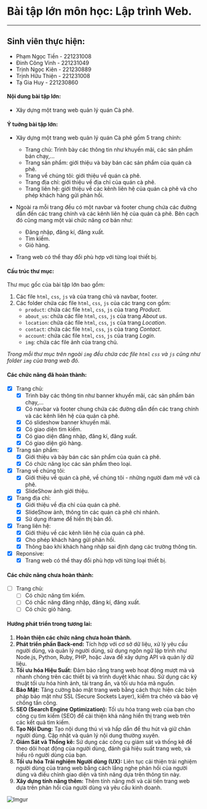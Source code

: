 # Bài tập lớn môn học: Lập trình Web.
***
## Sinh viên thực hiện:
- Phạm Ngọc Tiền - 221231008
- Đinh Công Vinh - 221231049
- Trịnh Ngọc Kiên - 221230889
- Trịnh Hữu Thiện - 221231008
- Tạ Gia Huy - 221230860

#### Nội dung bài tập lớn:
- Xây dựng một trang web quản lý quán Cà phê.


#### Ý tuởng bài tập lớn:
- Xây dựng một trang web quản lý quán Cà phê gồm 5 trang chính:
    - Trang chủ: Trình bày các thông tin như khuyến mãi, các sản phẩm bán chạy,...
    - Trang sản phẩm: giới thiệu và bày bán các sản phẩm của quán cà phê.
    - Trang về chúng tôi: giới thiệu về quán cà phê.
    - Trang địa chỉ: giới thiệu về địa chỉ của quán cà phê.
    - Trang liên hệ: giới thiệu về các kênh liên hệ của quán cà phê và cho phép khách hàng gửi phản hồi.
- Ngoài ra mỗi trang đều có một navbar và footer chung chứa các đường dẫn đến các trang chính và các kênh liên hệ của quán cà phê. Bên cạch đó cũng mang một vài chức năng cơ bản như:
    - Đăng nhập, đăng kí, đăng xuất.
    - Tìm kiếm.
    - Giỏ hàng.

- Trang web có thể thay đổi phù hợp với từng loại thiết bị.
#### Cấu trúc thư mục:

Thư mục gốc của bài tập lớn bao gồm:
1. Các file `html`, `css`, `js` và của trang chủ và navbar, footer.
2. Các folder chứa các file `html`, `css`, `js` của các trang con gồm:
    - `product`: chứa các file `html`, `css`, `js` của trang *Product*.
    - `about_us`: chứa các file `html`, `css`, `js` của trang *About us*.
    - `location`: chứa các file `html`, `css`, `js` của trang *Location*.
    - `contact`: chứa các file `html`, `css`, `js` của trang *Contact*.
    - `account`: chứa các file `html`, `css`, `js` của trang *Login*.
    - `img`: chứa các file ảnh của trang chủ.

*Trong mỗi thư mục trên ngoài `img` đều chứa các file `html` `css` và `js` cũng như folder `img` của trang web đó.*

#### Các chức năng đã hoàn thành:
- [x] Trang chủ:
    - [x] Trình bày các thông tin như banner khuyến mãi, các sản phẩm bán chạy,...
    - [x] Có navbar và footer chung chứa các đường dẫn đến các trang chính và các kênh liên hệ của quán cà phê.
    - [x] Có slideshow banner khuyến mãi.
    - [x] Có giao diện tìm kiếm.
    - [x] Có giao diện đăng nhập, đăng kí, đăng xuất.
    - [x] Có giao diện giỏ hàng.
- [x] Trang sản phẩm:
    - [x] Giới thiệu và bày bán các sản phẩm của quán cà phê.
    - [x] Có chức năng lọc các sản phẩm theo loại.
- [x] Trang về chúng tôi:
    - [x] Giới thiệu về quán cà phê, về chúng tôi - những người đam mê với cà phê.
    - [x] SlideShow ảnh giới thiệu.
- [x] Trang địa chỉ:
    - [x] Giới thiệu về địa chỉ của quán cà phê.
    - [x] SlideShow ảnh, thông tin các quán cà phê chi nhánh.
    - [x] Sử dụng iframe để hiển thị bản đồ.
- [x] Trang liên hệ:
    - [x] Giới thiệu về các kênh liên hệ của quán cà phê.
    - [x] Cho phép khách hàng gửi phản hồi.
    - [x] Thông báo khi khách hàng nhập sai định dạng các trường thông tin.
- [x] Reponsive:
    - [x] Trang web có thể thay đổi phù hợp với từng loại thiết bị.

#### Các chức năng chưa hoàn thành:
- [ ] Trang chủ:
    - [ ] Có chức năng tìm kiếm.
    - [ ] Có chắc năng đăng nhập, đăng kí, đăng xuất.
    - [ ] Có chức giỏ hàng.

#### Hướng phát triển trong tương lai:
1. **Hoàn thiện các chức năng chưa hoàn thành.**
2. **Phát triển phần Back-end:** Tích hợp với cơ sở dữ liệu, xử lý yêu cầu người dùng, và quản lý người dùng, sử dụng ngôn ngữ lập trình như Node.js, Python, Ruby, PHP, hoặc Java để xây dựng API và quản lý dữ liệu.
3. **Tối ưu hóa Hiệu Suất:** Đảm bảo rằng trang web hoạt động mượt mà và nhanh chóng trên các thiết bị và trình duyệt khác nhau. Sử dụng các kỹ thuật tối ưu hóa hình ảnh, tải trang ẩn, và tối ưu hóa mã nguồn.
4. **Bảo Mật:** Tăng cường bảo mật trang web bằng cách thực hiện các biện pháp bảo mật như SSL (Secure Sockets Layer), kiểm tra chéo và bảo vệ chống tấn công.
5. **SEO (Search Engine Optimization):** Tối ưu hóa trang web của bạn cho công cụ tìm kiếm (SEO) để cải thiện khả năng hiển thị trang web trên các kết quả tìm kiếm.
6. **Tạo Nội Dung:** Tạo nội dung thú vị và hấp dẫn để thu hút và giữ chân người dùng. Cập nhật và quản lý nội dung thường xuyên.
7. **Giám Sát và Thống kê:** Sử dụng các công cụ giám sát và thống kê để theo dõi hoạt động của người dùng, đánh giá hiệu suất trang web, và hiểu rõ người dùng của bạn.
8. **Tối ưu hóa Trải nghiệm Người dùng (UX):** Liên tục cải thiện trải nghiệm người dùng của trang web bằng cách lắng nghe phản hồi của người dùng và điều chỉnh giao diện và tính năng dựa trên thông tin này.
9. **Xây dựng tính năng thêm:** Thêm tính năng mới và cải tiến trang web dựa trên phản hồi của người dùng và yêu cầu kinh doanh.


![Imgur](https://i.imgur.com/0mqUA7e.gif)
